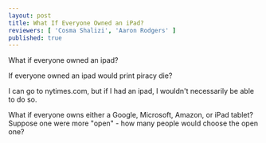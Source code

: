 ```yaml
---
layout: post
title: What If Everyone Owned an iPad?
reviewers: [ 'Cosma Shalizi', 'Aaron Rodgers' ]
published: true
--- 
```


What if everyone owned an ipad? 

If everyone owned an ipad would print piracy die? 

I can go to nytimes.com, but if I had an ipad, I wouldn't necessarily be able
to do so.

What if everyone owns either a Google, Microsoft, Amazon, or iPad tablet?
Suppose one were more "open" - how many people would choose the open one? 


